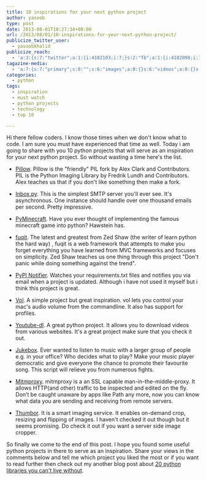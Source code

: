```yaml
---
title: 10 inspirations for your next python project
author: yasoob
type: post
date: 2013-08-01T18:27:34+00:00
url: /2013/08/01/10-inspirations-for-your-next-python-project/
publicize_twitter_user:
  - yasoobkhalid
publicize_reach:
  - 'a:3:{s:7:"twitter";a:1:{i:4182103;i:7;}s:2:"fb";a:1:{i:4182098;i:15;}s:2:"wp";a:1:{i:0;i:4;}}'
tagazine-media:
  - 'a:7:{s:7:"primary";s:0:"";s:6:"images";a:0:{}s:6:"videos";a:0:{}s:11:"image_count";i:0;s:6:"author";s:8:"38253445";s:7:"blog_id";s:8:"55796613";s:9:"mod_stamp";s:19:"2013-08-01 18:29:56";}'
categories:
  - python
tags:
  - inspiration
  - must watch
  - python projects
  - technology
  - top 10

---
```

Hi there fellow coders. I know those times when we don't know what to code. I am sure you must have experienced that time as well. Today i am going to share with you 10 python projects that will serve as an inspiration for your next python project. So without wasting a time here's the list.

- [Pillow][1]. Pillow is the "friendly" PIL fork by Alex Clark and Contributors. PIL is the Python Imaging Library by Fredrik Lundh and Contributors. Alex teaches us that if you don't like something then make a fork.

- [Inbox.py][2]. This is the simplest SMTP server you'll ever see. It's asynchronous. One instance should handle over one thousand emails per second. Pretty impressive.

- [PyMinecraft][3]. Have you ever thought of implementing the famous minecraft game into python? Hawstein has.

- [fuqit][4]. The latest and greatest from Zed Shaw (the writer of learn python the hard way) , fuqit is a web framework that attempts to make you forget everything you have learned from MVC frameworks and focuses on simplicity. Zed Shaw teaches us one thing through this project "Don't panic while doing something against the trend".

- [PyPI Notifier][5]. Watches your requirements.txt files and notifies you via email when a project is updated. Although i have not used it myself but i think this project is great.

- [Vol][6]. A simple project but great inspiration. vol lets you control your mac's audio volume from the commandline. It also has support for profiles.

- [Youtube-dl][7]. A great python project. It allows you to download videos from various websites. It's a great project make sure that you check it out.

- [Jukebox][8]. Ever wanted to listen to music with a larger group of people e.g. in your office? Who decides what to play? Make your music player democratic and give everyone the chance to promote their favourite song. This script will relieve you from numerous fights.

- [Mitmproxy][9]. mitmproxy is a an SSL capable man-in-the-middle-proxy. It allows HTTP(and other) traffic to be inspected and edited on the fly. Don’t be caught unaware by apps like Path any more, now you can know what data you are sending and receiving from remote servers.

- [Thumbor][10]. It is a smart imaging service. It enables on-demand crop, resizing and flipping of images. I haven't checked it out though but it seems promising. Do check it out if you want a server side image cropper. 

So finally we come to the end of this post. I hope you found some useful python projects in there to serve as an inspiration. Share your views in the comments below and tell me which project you liked the most or if you want to read further then check out my another blog post about [20 python libraries you can't live without][11].

 [1]: https://github.com/python-imaging/Pillow
 [2]: https://github.com/kennethreitz/inbox.py
 [3]: https://github.com/Hawstein/PyMinecraft
 [4]: https://github.com/zedshaw/fuqit
 [5]: https://github.com/cenkalti/pypi-notifier
 [6]: https://github.com/bmaeser/vol
 [7]: https://github.com/rg3/youtube-dl/
 [8]: https://github.com/lociii/jukebox
 [9]: https://github.com/cortesi/mitmproxy
 [10]: https://github.com/globocom/thumbor
 [11]: http://freepythontips.wordpress.com/2013/07/30/20-python-libraries-you-cant-live-without/